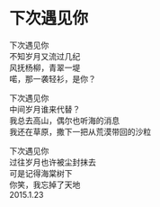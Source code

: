 # 下次遇见你</h2>   
   
下次遇见你   
不知岁月又流过几纪   
风抚杨柳，青翠一堤   
喏，那一袭轻衫，是你？   
   
下次遇见你   
中间岁月谁来代替？   
我总去高山，偶尔也听海的消息   
我还在草原，撒下一把从荒漠带回的沙粒   
   
下次遇见你   
过往岁月也许被尘封抹去   
可是记得海棠树下   
你笑，我忘掉了天地   
2015.1.23